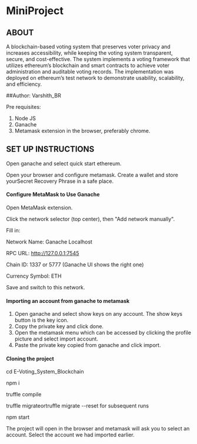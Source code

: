 # MiniProject
## ABOUT
A blockchain-based voting system that preserves voter privacy and increases accessibility, while keeping the voting system transparent, secure, and cost-effective. The system implements a voting framework that utilizes ethereum’s blockchain and smart contracts to achieve voter administration and auditable voting records. The implementation was deployed on ethereum’s test network to demonstrate usability, scalability, and efficiency.

##Author: Varshith_BR

Pre requisites:
1. Node JS
2. Ganache
3. Metamask extension in the browser, preferably chrome.

## SET UP INSTRUCTIONS

Open ganache and select quick start ethereum.

Open your browser and configure metamask. Create a wallet and store yourSecret Recovery Phrase in a safe place.

#### Configure MetaMask to Use Ganache
Open MetaMask extension.

Click the network selector (top center), then "Add network manually".

Fill in:

Network Name: Ganache Localhost

RPC URL: http://127.0.0.1:7545

Chain ID: 1337 or 5777 (Ganache UI shows the right one)

Currency Symbol: ETH

Save and switch to this network.

#### Importing an account from ganache to metamask
1. Open ganache and select show keys on any account. The show keys button is the key icon.
2. Copy the private key and click done.
3. Open the metamask menu which can be accessed by clicking the profile picture and select import account.
4. Paste the private key copied from ganache and click import.

#### Cloning the project


cd E-Voting_System_Blockchain

npm i

truffle compile

truffle migrateortruffle migrate --reset for subsequent runs

npm start

The project will open in the browser and metamask will ask you to select an account. Select the account we had imported earlier.
